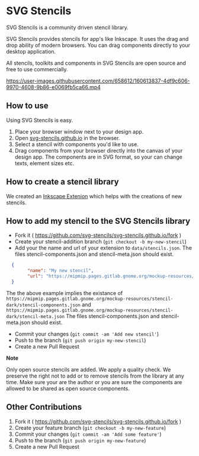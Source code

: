 # SVG Stencils

SVG Stencils is a community driven stencil library.

SVG Stencils provides stencils for app's like Inkscape. It uses the drag
and drop ability of modern browsers. You can drag components directly to your
desktop application.

All stencils, toolkits and components in SVG Stencils are open source and free
to use commercially.

https://user-images.githubusercontent.com/658612/160613837-4df9c606-9970-4608-9b86-e0069fb5ca66.mp4

## How to use

Using SVG Stencils is easy.

1. Place your browser window next to your design app.
1. Open [svg-stencils.github.io](svg-stencils.github.io) in the browser.
1. Select a stencil with components you'd like to use.
1. Drag components from your browser directly into the canvas of your design app. The components are in SVG format, so your can change texts, element sizes etc.

## How to create a stencil library

We created an [Inkscape Extenion](https://github.com/svg-stencils/inkscape-svg_stencil_export) which helps with the creations of new stencils.

## How to add my stencil to the SVG Stencils library

- Fork it ( https://github.com/svg-stencils/svg-stencils.github.io/fork )
- Create your stencil-addition branch (`git checkout -b my-new-stencil`)
- Add your the name and url of your extension to `data/stencils.json`. The files stencil-components.json and stencil-meta.json should exist.

```json
  {
        "name": "My new stencil",
        "url": "https://mipmip.pages.gitlab.gnome.org/mockup-resources/stencil-dark"
  }
```

The the above example implies the existance of
`https://mipmip.pages.gitlab.gnome.org/mockup-resources/stencil-dark/stencil-components.json`
and
`https://mipmip.pages.gitlab.gnome.org/mockup-resources/stencil-dark/stencil-meta.json`
The files stencil-components.json and stencil-meta.json should exist.

- Commit your changes (`git commit -am 'Add new stencil'`)
- Push to the branch (`git push origin my-new-stencil`)
- Create a new Pull Request

**Note**

Only open source stencils are added. We apply a quality check. We preserve
the right not to add or to remove stencils from the library at any time. Make
sure your are the author or you are sure the components are allowed to be
shared as open source components.

## Other Contributions

1. Fork it ( https://github.com/svg-stencils/svg-stencils.github.io/fork )
2. Create your feature branch (`git checkout -b my-new-feature`)
3. Commit your changes (`git commit -am 'Add some feature'`)
4. Push to the branch (`git push origin my-new-feature`)
5. Create a new Pull Request
